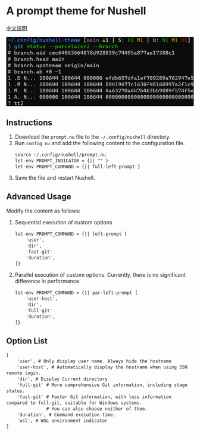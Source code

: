 # A prompt theme for Nushell
[中文说明](README_zh.md)

![](image/p.png)

## Instructions
1. Download the `prompt.nu` file to the `~/.config/nushell` directory.
2. Run `config nu` and add the following content to the configuration file.
    ```nu
    source ~/.config/nushell/prompt.nu
    let-env PROMPT_INDICATOR = {|| "" }
    let-env PROMPT_COMMAND = {|| full-left-prompt }
    ```
3. Save the file and restart Nushell.

## Advanced Usage
Modify the content as follows:

1. Sequential execution of custom options
    ```nu
    let-env PROMPT_COMMAND = {|| left-prompt [
        'user',
        'dir',
        'fast-git'
        'duration',
    ]}
    ```
2. Parallel execution of custom options. Currently, there is no significant difference in performance.
    ```nu
    let-env PROMPT_COMMAND = {|| par-left-prompt [
        'user-host',
        'dir',
        'full-git'
        'duration',
    ]}
    ```

## Option List
```nu
[
    'user', # Only display user name. Always hide the hostname
    'user-host', # Automatically display the hostname when using SSH remote login.
    'dir', # Display Current directory
    'full-git' # More comprehensive Git information, including stage status.
    'fast-git' # Faster Git information, with less information compared to full-git, suitable for Windows systems.
               # You can also choose neither of them.
    'duration', # Command execution time.
    'wsl', # WSL environment indicator
]
```
